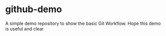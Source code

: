 # github-demo
A simple demo repository to show the basic Git Workflow.
Hope this demo is useful and clear
